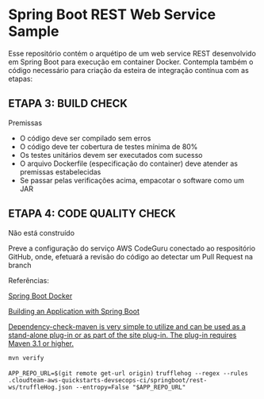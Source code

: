 # Spring Boot REST Web Service Sample
Esse repositório contém o arquétipo de um web service REST desenvolvido em Spring Boot para execução em container Docker.
Contempla também o código necessário para criação da esteira de integração contínua com as etapas:

## ETAPA 3: BUILD CHECK
Premissas

* O código deve ser compilado sem erros
* O código deve ter cobertura de testes mínima de 80%
* Os testes unitários devem ser executados com sucesso
* O arquivo Dockerfile (especificação do container) deve atender as premissas estabelecidas
* Se passar pelas verificações acima, empacotar o software como um JAR

## ETAPA 4: CODE QUALITY CHECK
Não está construído

Preve a configuração do serviço AWS CodeGuru conectado ao respositório GitHub, onde, efetuará a revisão do código ao detectar um Pull Request na branch 










Referências:

[Spring Boot Docker](https://spring.io/guides/topicals/spring-boot-docker/)

[Building an Application with Spring Boot](https://spring.io/guides/gs/spring-boot/)

[Dependency-check-maven is very simple to utilize and can be used as a stand-alone plug-in or as part of the site plug-in. The plug-in requires Maven 3.1 or higher.](https://https://jeremylong.github.io/DependencyCheck/dependency-check-maven/)

`mvn verify`

`APP_REPO_URL=$(git remote get-url origin)`
`trufflehog --regex --rules .cloudteam-aws-quickstarts-devsecops-ci/springboot/rest-ws/truffleHog.json --entropy=False "$APP_REPO_URL"
`

